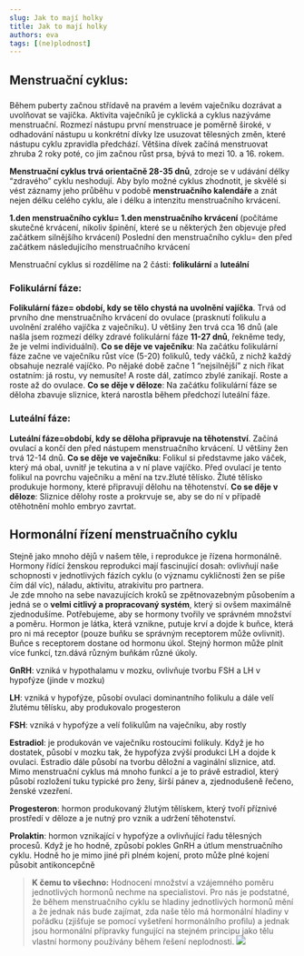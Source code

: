 ```yaml
---
slug: Jak to mají holky
title: Jak to mají holky
authors: eva
tags: [(ne)plodnost]
---
```

## Menstruační cyklus:
##### 
Během puberty začnou střídavě na pravém a levém vaječníku dozrávat a uvolňovat se vajíčka. Aktivita vaječníků je cyklická a cyklus nazýváme menstruační. Rozmezí nástupu první menstruace je poměrně široké, v odhadování nástupu u konkrétní dívky lze usuzovat tělesných změn, které nástupu cyklu zpravidla předchází. Většina dívek začíná menstruovat zhruba 2 roky poté, co jim začnou růst prsa, bývá to mezi 10. a 16. rokem.

**Menstruační cyklus trvá orientačně 28-35 dnů**, zdroje se v udávání délky “zdravého” cyklu neshodují. Aby bylo možné cyklus zhodnotit, je skvělé si vést záznamy jeho průběhu v podobě **menstruačního kalendáře** a znát nejen délku celého cyklu, ale i délku a intenzitu menstruačního krvácení.

**1.den menstruačního cyklu= 1.den menstruačního krvácení** (počítáme skutečné krvácení, nikoliv špinění, které se u některých žen objevuje před začátkem silnějšího krvácení)
Poslední den menstruačního cyklu= den před začátkem následujícího menstruačního krvácení

Menstruační cyklus si rozdělíme na 2 části: **folikulární** a **luteální**

### Folikulární fáze:
**Folikulární fáze= období, kdy se tělo chystá na uvolnění vajíčka**. Trvá od prvního dne menstruačního krvácení do ovulace (prasknutí folikulu a uvolnění zralého vajíčka z vaječníku). U většiny žen trvá cca 16 dnů (ale našla jsem rozmezí délky zdravé folikulární fáze **11-27 dnů**, řekněme tedy, že je velmi individuální).
**Co se děje ve vaječníku**: Na začátku folikulární fáze začne ve vaječníku růst více (5-20) folikulů, tedy váčků, z nichž každý obsahuje nezralé vajíčko. Po nějaké době začne 1 “nejsilnější” z nich říkat ostatním: já rostu, vy nemusíte! A roste dál, zatímco zbylé zanikají. Roste a roste až do ovulace.
**Co se děje v děloze**: Na začátku folikulární fáze se děloha zbavuje sliznice, která narostla během předchozí luteální fáze. 
### Luteální fáze: 
**Luteální fáze=období, kdy se děloha připravuje na těhotenství**. Začíná ovulací a končí den před nástupem menstruačního krvácení. U většiny žen trvá 12-14 dnů. 
**Co se děje ve vaječníku**: Folikul si představme jako váček, který má obal, uvnitř je tekutina a v ní plave vajíčko. Před ovulací je tento folikul na povrchu vaječníku a mění na tzv.žluté tělísko. Žluté tělísko produkuje hormony, které připravují dělohu na těhotenství.
**Co se děje v děloze**: Sliznice dělohy roste a prokrvuje se, aby se do ní v případě otěhotnění mohlo embryo zavrtat. 

## Hormonální řízení menstruačního cyklu
Stejně jako mnoho dějů v našem těle, i reprodukce je řízena hormonálně. Hormony řídící ženskou reprodukci mají fascinující dosah: ovlivňují naše schopnosti v jednotlivých fázích cyklu (o významu cykličnosti žen se píše čím dál víc), náladu, aktivitu, atrakivitu pro partnera.  
Je zde mnoho na sebe navazujících kroků se zpětnovazebným působením a jedná se o **velmi citlivý a propracovaný systém**, který si ovšem maximálně zjednodušíme. 
Potřebujeme, aby se hormony tvořily ve správném množství a poměru. Hormon je látka, která vznikne, putuje krví a dojde k buňce, která pro ni má receptor (pouze buňku se správným receptorem může ovlivnit). Buňce s receptorem dostane od hormonu úkol. Stejný hormon může plnit více funkcí, tzn.dává různým buňkám různé úkoly. 


**GnRH**: vzniká v hypothalamu v mozku, ovlivňuje tvorbu FSH a LH v hypofýze (jinde v mozku)

**LH**: vzniká v hypofýze, působí ovulaci dominantního folikulu a dále velí žlutému tělísku, aby produkovalo progesteron

**FSH**: vzniká v hypofýze a velí folikulům na vaječníku, aby rostly

**Estradiol**: je produkován ve vaječníku rostoucími folikuly. Když je ho dostatek, působí v mozku tak, že hypofýza zvýší produkci LH a dojde k ovulaci. Estradio dále působí na tvorbu děložní a vaginální sliznice, atd. Mimo menstruační cyklus má mnoho funkcí a je to právě estradiol, který působí rozložení tuku typické pro ženy, širší pánev a, zjednodušeně řečeno, ženské vzezření.

**Progesteron**: hormon produkovaný žlutým tělískem, který tvoří příznivé prostředí v děloze a je nutný pro vznik a udržení těhotenství.

**Prolaktin**: hormon vznikající v hypofýze a ovlivňující řadu tělesných procesů. Když je ho hodně, způsobí pokles GnRH a útlum menstruačního cyklu. Hodně ho je mimo jiné při plném kojení, proto může plné kojení působit antikoncepčně

> **K čemu to všechno:**  Hodnocení množství a vzájemného poměru jednotlivých hormonů nechme na specialistovi. Pro nás je podstatné, že během menstruačního cyklu se hladiny jednotlivých hormonů mění a že jednak nás bude zajímat, zda naše tělo má hormonální hladiny v pořádku (zjišťuje se pomocí vyšetření hormonálního profilu) a jednak jsou hormonální přípravky fungující na stejném principu jako tělu vlastní hormony používány během řešení neplodnosti.
> ![](https://i.imgur.com/cqxzOlS.jpg)

